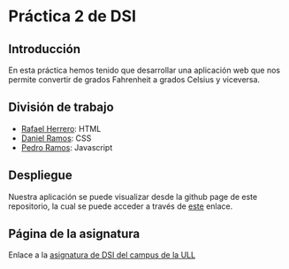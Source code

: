 # Práctica 2 de DSI
## Introducción
En esta práctica hemos tenido que desarrollar una aplicación web que nos permite convertir de grados Fahrenheit a grados Celsius y viceversa.

## División de trabajo
* [Rafael Herrero](https://github.com/Rafaherrero): HTML
* [Daniel Ramos](https://github.com/DanielRamosAcosta): CSS
* [Pedro Ramos](https://github.com/alu0100505078): Javascript

## Despliegue
Nuestra aplicación se puede visualizar desde la github page de este repositorio, la cual se puede acceder a través de [este](http://ull-esit-gradoii-dsi.github.io/introduccion-rafa-daniel-pedro-dsi1516/) enlace.

## Página de la asignatura
Enlace a la [asignatura de DSI del campus de la ULL](https://campusvirtual.ull.es/1516/course/view.php?id=144)
